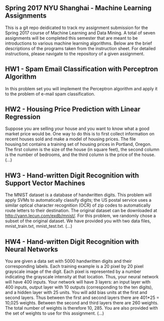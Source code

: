 ## Spring 2017 NYU Shanghai - Machine Learning Assignments

This is a git repo deidicated to track my assignment submission for the Spring 2017 course of Machine Learning and Data Mining. A total of seven assignments will be completed this semester that are meant to be introductions to various machine learning algorithms. Below are the brief descriptions of the programs taken from the instruction sheet. For detailed instructions, please navigate to the repository of a given assignment.

## HW1 - Spam Email Classification with Perceptron Algorithm 

In this problem set you will implement the Perceptron algorithm and apply it to the problem of e-mail spam classification.

## HW2 - Housing Price Prediction with Linear Regression

Suppose you are selling your house and you want to know what a good market price would be. One way to do this is to first collect information on recent houses sold and make a model of housing prices. The file housing.txt contains a training set of housing prices in Portland, Oregon. The first column is the size of the house (in square feet), the second column is the number of bedrooms, and the third column is the price of the house. (...)

## HW3 - Hand-written Digit Recognition with Support Vector Machines

The MNIST dataset is a database of handwritten digits. This problem will apply SVMs to automatically classify digits; the US postal service uses a similar optical character recognition (OCR) of zip codes to automatically route letters to their destination. The original dataset can be downloaded at http://yann.lecun.com/exdb/mnist/. For this problem, we randomly chose a subset of the original dataset. We have provided you with two data files, mnist_train.txt, mnist_test.txt. (...)

## HW4 - Hand-written Digit Recognition with Neural Networks

You are given a data set with 5000 handwritten digits and their corresponding labels. Each training example is a 20 pixel by 20 pixel grayscale image of the digit. Each pixel is represented by a number indicating the grayscale intensity at that location. Thus, your neural network will have 400 inputs.
Your network will have 3 layers: an input layer with 400 inputs, output layer with 10 outputs (corresponding to the ten digits), and a hidden layer with 25 units. You will add bias units at the first and second layers. Thus between the first and second layers there are 401*25 = 10,025 weights. Between the second and third layers there are 260 weights. The total number of weights is therefore 10, 285. You are also provided with the set of weights to use for this assignment. (...)

